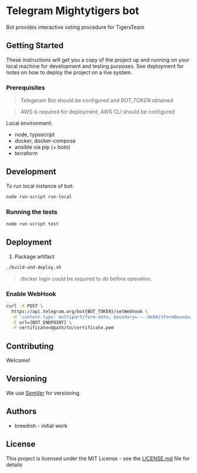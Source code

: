 # Telegram Mightytigers bot

Bot provides interactive voting procedure for TigersTeam  

## Getting Started

These instructions will get you a copy of the project up and running on your local machine for development and testing purposes. See deployment for notes on how to deploy the project on a live system.

### Prerequisites

> Telegeram Bot should be configured and *BOT_TOKEN* obtained

> AWS is required for deployment, AWS CLI should be configured

Local environment:

- node, typescript
- docker, docker-compose
- ansible via pip (+ boto)
- terraform

## Development

To run local instance of bot:
```bash
node run-script run-local
```

### Running the tests

```bash
node run-script test
```

## Deployment

1. Package artifact

```bash
./build-and-deploy.sh
```

> docker login could be required to do before operation.

### Enable WebHook

```bash
curl -X POST \
  https://api.telegram.org/bot{BOT_TOKEN}/setWebhook \
  -H 'content-type: multipart/form-data; boundary=----WebKitFormBoundary7MA4YWxkTrZu0gW' \
  -F url={BOT_ENDPOINT} \
  -F certificate=@path/to/certificate.pem
```

## Contributing

Welcome!

## Versioning

We use [SemVer](http://semver.org/) for versioning.

## Authors

- breedish - initial work

## License

This project is licensed under the MIT License - see the [LICENSE.md](LICENSE.md) file for details